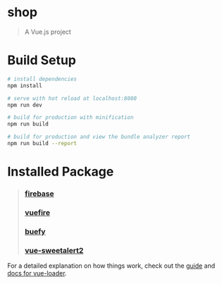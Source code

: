 # shop

> A Vue.js project

# Build Setup

``` bash
# install dependencies
npm install

# serve with hot reload at localhost:8080
npm run dev

# build for production with minification
npm run build

# build for production and view the bundle analyzer report
npm run build --report
```
# Installed Package

> ### [firebase](https://www.npmjs.com/package/firebase)
> ### [vuefire](https://www.npmjs.com/package/vuefire)
> ### [buefy](https://buefy.github.io/#/)
> ### [vue-sweetalert2](https://www.npmjs.com/package/vue-sweetalert2)


For a detailed explanation on how things work, check out the [guide](http://vuejs-templates.github.io/webpack/) and [docs for vue-loader](http://vuejs.github.io/vue-loader).
